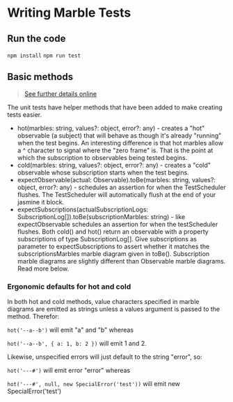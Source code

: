 # Writing Marble Tests

## Run the code

`npm install`
`npm run test`

## Basic methods

> [See further details online](https://rxjs-dev.firebaseapp.com/guide/testing/internal-marble-tests)

The unit tests have helper methods that have been added to make creating tests easier.

- hot(marbles: string, values?: object, error?: any) - creates a "hot" observable (a subject) that will behave as though it's already "running" when the test begins. An interesting difference is that hot marbles allow a ^ character to signal where the "zero frame" is. That is the point at which the subscription to observables being tested begins.
- cold(marbles: string, values?: object, error?: any) - creates a "cold" observable whose subscription starts when the test begins.
- expectObservable(actual: Observable<T>).toBe(marbles: string, values?: object, error?: any) - schedules an assertion for when the TestScheduler flushes. The TestScheduler will automatically flush at the end of your jasmine it block.
- expectSubscriptions(actualSubscriptionLogs: SubscriptionLog[]).toBe(subscriptionMarbles: string) - like expectObservable schedules an assertion for when the testScheduler flushes. Both cold() and hot() return an observable with a property subscriptions of type SubscriptionLog[]. Give subscriptions as parameter to expectSubscriptions to assert whether it matches the subscriptionsMarbles marble diagram given in toBe(). Subscription marble diagrams are slightly different than Observable marble diagrams. Read more below.

### Ergonomic defaults for hot and cold

In both hot and cold methods, value characters specified in marble diagrams are emitted as strings unless a values argument is passed to the method. Therefor:

`hot('--a--b')` will emit "a" and "b" whereas

`hot('--a--b', { a: 1, b: 2 })` will emit 1 and 2.

Likewise, unspecified errors will just default to the string "error", so:

`hot('---#')` will emit error "error" whereas

`hot('---#', null, new SpecialError('test'))` will emit new SpecialError('test')
